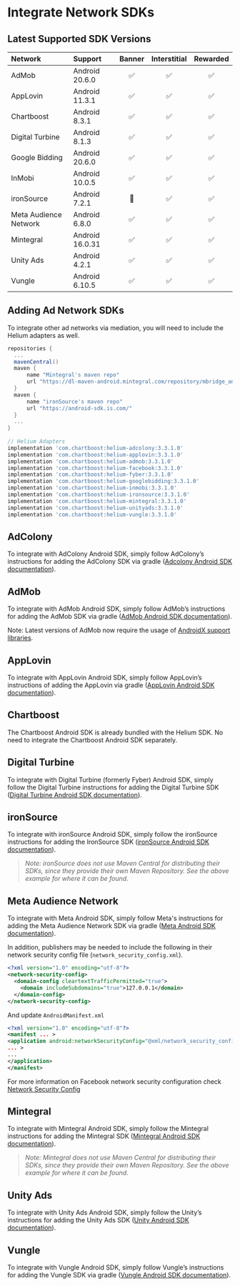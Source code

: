 # Integrate Network SDKs

## Latest Supported SDK Versions

| Network               | Support         | Banner | Interstitial | Rewarded |
| :-------------------- | :-------------- | :----: | :----------: | :------: |
| AdMob                 | Android 20.6.0  |    ✅   |      ✅      |     ✅    |
| AppLovin              | Android 11.3.1  |    ✅   |      ✅      |     ✅    |
| Chartboost            | Android 8.3.1   |    ✅   |      ✅      |     ✅    |
| Digital Turbine       | Android 8.1.3   |    ✅   |      ✅      |     ✅    |
| Google Bidding        | Android 20.6.0  |    ✅   |      ✅      |     ✅    |
| InMobi                | Android 10.0.5  |    ✅   |      ✅      |     ✅    |
| ironSource            | Android 7.2.1   |    🚫   |      ✅      |     ✅    |
| Meta Audience Network | Android 6.8.0   |    ✅   |      ✅      |     ✅    |
| Mintegral             | Android 16.0.31 |    ✅   |      ✅      |     ✅    |
| Unity Ads             | Android 4.2.1   |    ✅   |      ✅      |     ✅    |
| Vungle                | Android 6.10.5  |    ✅   |      ✅      |     ✅    |

## Adding Ad Network SDKs

To integrate other ad networks via mediation, you will need to include the Helium adapters as well.

```gradle
repositories {
  ...
  mavenCentral()
  maven {
      name "Mintegral's maven repo"
      url "https://dl-maven-android.mintegral.com/repository/mbridge_android_sdk_oversea"
  }
  maven {
      name "ironSource's maven repo"
      url "https://android-sdk.is.com/"
  }
  ...
}
  
// Helium Adapters
implementation 'com.chartboost:helium-adcolony:3.3.1.0'
implementation 'com.chartboost:helium-applovin:3.3.1.0'
implementation 'com.chartboost:helium-admob:3.3.1.0'
implementation 'com.chartboost:helium-facebook:3.3.1.0'
implementation 'com.chartboost:helium-fyber:3.3.1.0'
implementation 'com.chartboost:helium-googlebidding:3.3.1.0'
implementation 'com.chartboost:helium-inmobi:3.3.1.0'
implementation 'com.chartboost:helium-ironsource:3.3.1.0'
implementation 'com.chartboost:helium-mintegral:3.3.1.0'
implementation 'com.chartboost:helium-unityads:3.3.1.0'
implementation 'com.chartboost:helium-vungle:3.3.1.0'
```

## AdColony

To integrate with AdColony Android SDK, simply follow AdColony’s instructions for adding the AdColony SDK via gradle ([Adcolony Android SDK documentation](https://github.com/AdColony/AdColony-Android-SDK/wiki)).

## AdMob

To integrate with AdMob Android SDK, simply follow AdMob’s instructions for adding the AdMob SDK via gradle ([AdMob Android SDK documentation](https://developers.google.com/admob/android/quick-start)).

Note: Latest versions of AdMob now require the usage of [AndroidX support libraries](https://developer.android.com/jetpack/androidx/migrate).

## AppLovin

To integrate with AppLovin Android SDK, simply follow AppLovin’s instructions of adding the AppLovin via gradle ([AppLovin Android SDK documentation](https://dash.applovin.com/docs/integration#androidIntegration)).

## Chartboost

The Chartboost Android SDK is already bundled with the Helium SDK. No need to integrate the Chartboost Android SDK separately.

## Digital Turbine

To integrate with Digital Turbine (formerly Fyber) Android SDK, simply follow the Digital Turbine instructions for adding the Digital Turbine SDK ([Digital Turbine Android SDK documentation](https://support.inmobi.com/monetize/android-guidelines)).

## ironSource

To integrate with ironSource Android SDK, simply follow the ironSource instructions for adding the IronSource SDK ([ironSource Android SDK documentation](https://developers.ironsrc.com/ironsource-mobile/android/android-sdk)).

>_Note: ironSource does not use Maven Central for distributing their SDKs, since they provide their own Maven Repository. See the above example for where it can be found._

## Meta Audience Network

To integrate with Meta Android SDK, simply follow Meta's instructions for adding the Meta Audience Network SDK via gradle ([Meta Android SDK documentation](https://developers.facebook.com/docs/audience-network/android)).

In addition, publishers may be needed to include the following in their network security config file (`network_security_config.xml`).

```xml network_security_config.xml
<?xml version="1.0" encoding="utf-8"?>
<network-security-config>
  <domain-config cleartextTrafficPermitted="true">
    <domain includeSubdomains="true">127.0.0.1</domain>
  </domain-config>
</network-security-config>
```

And update `AndroidManifest.xml`

```xml
<?xml version="1.0" encoding="utf-8"?>
<manifest ... >
<application android:networkSecurityConfig="@xml/network_security_config"
... >
...
</application>
</manifest>
```

For more information on Facebook network security configuration check [Network Security Config](https://developers.facebook.com/docs/audience-network/android-network-security-config)

## Mintegral

To integrate with Mintegral Android SDK, simply follow the Mintegral instructions for adding the Mintegral SDK ([Mintegral Android SDK documentation](https://cdn-adn.rayjump.com/cdn-adn/v2/markdown_v2/index.html?file=sdk-m_sdk-android&lang=en)).

>_Note: Mintegral does not use Maven Central for distributing their SDKs, since they provide their own Maven Repository. See the above example for where it can be found._

## Unity Ads

To integrate with Unity Ads Android SDK, simply follow the Unity’s instructions for adding the Unity Ads SDK ([Unity Android SDK documentation](https://unityads.unity3d.com/help/android/integration-guide-android)).

## Vungle

To integrate with Vungle Android SDK, simply follow Vungle’s instructions for adding the Vungle SDK via gradle ([Vungle Android SDK documentation](https://support.vungle.com/hc/en-us/articles/360002922871)).
